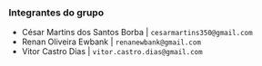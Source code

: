 ### Integrantes do grupo
* César Martins dos Santos Borba |   `cesarmartins350@gmail.com`
* Renan Oliveira Ewbank |   `renanewbank@gmail.com`
* Vitor Castro Dias |   `vitor.castro.dias@gmail.com`
